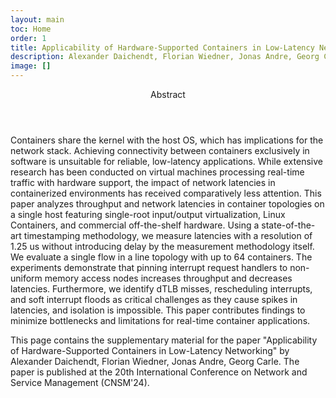 ```yaml
---
layout: main
toc: Home
order: 1
title: Applicability of Hardware-Supported Containers in Low-Latency Networking
description: Alexander Daichendt, Florian Wiedner, Jonas Andre, Georg Carle
image: []
---
```


<article class="card">
  <header>Abstract</header>
  <div class="content">
    <p>
    Containers share the kernel with the host OS, which has implications for the network stack. Achieving connectivity between containers exclusively in software is unsuitable for reliable, low-latency applications. While extensive research has been conducted on virtual machines processing real-time traffic with hardware support, the impact of network latencies in containerized environments has received comparatively less attention. This paper analyzes throughput and network latencies in container topologies on a single host featuring single-root input/output virtualization, Linux Containers, and commercial off-the-shelf hardware. Using a state-of-the-art timestamping methodology, we measure latencies with a resolution of 1.25 us without introducing delay by the measurement methodology itself. We evaluate a single flow in a line topology with up to 64 containers. The experiments demonstrate that pinning interrupt request handlers to non-uniform memory access nodes increases throughput and decreases latencies. Furthermore, we identify dTLB misses, rescheduling interrupts, and soft interrupt floods as critical challenges as they cause spikes in latencies, and isolation is impossible. This paper contributes findings to minimize bottlenecks and limitations for real-time container applications.
    </p>
  </div>

</article>


<p class="content"> 
  This page contains the supplementary material for the paper "Applicability of Hardware-Supported Containers in Low-Latency Networking" by Alexander Daichendt, Florian Wiedner, Jonas Andre, Georg Carle. The paper is published at the 20th International Conference on Network and Service Management (CNSM'24).
</p>


<!-- <div class="accordion-box">
  <div class="accordion-box__title">
    Demo
  </div>
  <div class="accordion-box__content">
      <p>Lorem ipsum dolor sit amet, consectetuer adipiscing elit. Aenean commodo ligula eget dolor. Aenean massa. Cum sociis natoque penatibus et magnis dis parturient montes, nascetur ridiculus mus. Donec quam felis, ultricies nec, pellentesque eu, pretium quis, sem. Nulla consequat massa quis enim. Donec pede justo, fringilla vel, aliquet nec, vulputate eget, arcu. In enim justo, rhoncus ut, imperdiet a, venenatis vitae, justo.</p>
      <p>Nullam dictum felis eu pede mollis pretium. Integer tincidunt. Cras dapibus. Vivamus elementum semper nisi. Aenean vu</p>
  </div>
</div> -->
